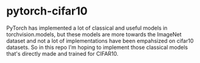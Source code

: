 # pytorch-cifar10
PyTorch has implemented a lot of classical and useful models in torchvision.models, but these models are more towards the ImageNet dataset and not a lot of implementations have been empahsized on cifar10 datasets. So in this repo I'm hoping to implement those classical models that's directly made and trained for CIFAR10.
